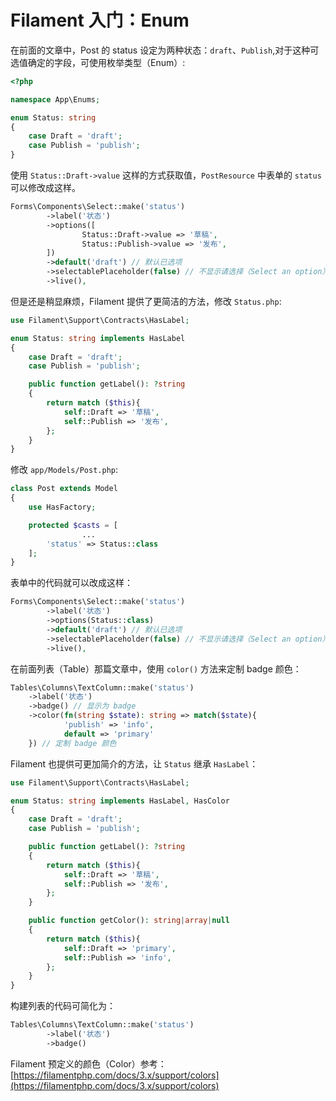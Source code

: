 # Filament 入门：Enum

在前面的文章中，Post 的 status 设定为两种状态：`draft`、`Publish`,对于这种可选值确定的字段，可使用枚举类型（Enum）:

```php
<?php

namespace App\Enums;

enum Status: string
{
    case Draft = 'draft';
    case Publish = 'publish';
}
```

使用 `Status::Draft->value` 这样的方式获取值，`PostResource` 中表单的 `status` 可以修改成这样。

```php
Forms\Components\Select::make('status')
		->label('状态')
		->options([
				Status::Draft->value => '草稿',
				Status::Publish->value => '发布',
		])
		->default('draft') // 默认已选项
		->selectablePlaceholder(false) // 不显示请选择（Select an option）选项
		->live(),
```

但是还是稍显麻烦，Filament 提供了更简洁的方法，修改 `Status.php`:

```php
use Filament\Support\Contracts\HasLabel;

enum Status: string implements HasLabel
{
    case Draft = 'draft';
    case Publish = 'publish';

    public function getLabel(): ?string
    {
        return match ($this){
            self::Draft => '草稿',
            self::Publish => '发布',
        };
    }
}
```

修改 `app/Models/Post.php`:

```php
class Post extends Model
{
    use HasFactory;

    protected $casts = [
				...
        'status' => Status::class 
    ];
}
```

表单中的代码就可以改成这样：

```php
Forms\Components\Select::make('status')
		->label('状态')
		->options(Status::class)
		->default('draft') // 默认已选项
		->selectablePlaceholder(false) // 不显示请选择（Select an option）选项
		->live(),

```

在前面列表（Table）那篇文章中，使用 `color()` 方法来定制 badge 颜色：

```php
Tables\Columns\TextColumn::make('status')
	->label('状态')
	->badge() // 显示为 badge
	->color(fn(string $state): string => match($state){
			'publish' => 'info',
			default => 'primary'
	}) // 定制 badge 颜色
```

Filament 也提供可更加简介的方法，让 `Status` 继承 `HasLabel`：

```php
use Filament\Support\Contracts\HasLabel;

enum Status: string implements HasLabel, HasColor
{
    case Draft = 'draft';
    case Publish = 'publish';

    public function getLabel(): ?string
    {
        return match ($this){
            self::Draft => '草稿',
            self::Publish => '发布',
        };
    }

    public function getColor(): string|array|null
    {
        return match ($this){
            self::Draft => 'primary',
            self::Publish => 'info',
        };
    }
}
```

构建列表的代码可简化为：

```php
Tables\Columns\TextColumn::make('status')
		->label('状态')
		->badge()
```

Filament 预定义的颜色（Color）参考：[https://filamentphp.com/docs/3.x/support/colors](https://filamentphp.com/docs/3.x/support/colors)
